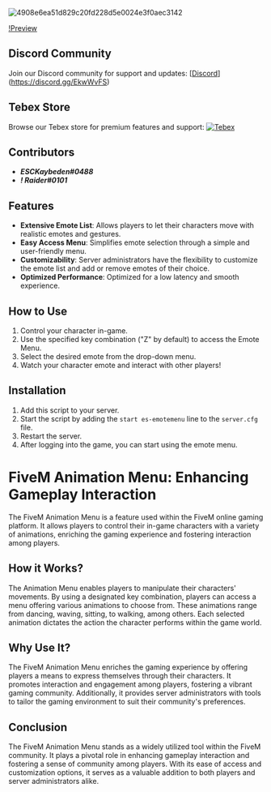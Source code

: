 
![4908e6ea51d829c20fd228d5e0024e3f0aec3142](https://github.com/raiderss/es-emotemenu/assets/53000629/94d03f90-d2fd-43a2-a4ac-2681a60799e0)

[!Preview](https://youtu.be/okAsRCDysyY?si=H7QAuZism1kVB9FX)

## Discord Community
Join our Discord community for support and updates:
[[Discord](https://img.shields.io/badge/Discord-ES%20Community-7289DA.svg)](https://discord.gg/EkwWvFS)

## Tebex Store
Browse our Tebex store for premium features and support:
[![Tebex](https://img.shields.io/badge/Tebex-EYE%20STORE-00A2FF.svg)](https://eyestore.tebex.io/)


## Contributors
- **_ESCKaybeden#0488_**
- **_! Raider#0101_**

## Features

- **Extensive Emote List**: Allows players to let their characters move with realistic emotes and gestures.
- **Easy Access Menu**: Simplifies emote selection through a simple and user-friendly menu.
- **Customizability**: Server administrators have the flexibility to customize the emote list and add or remove emotes of their choice.
- **Optimized Performance**: Optimized for a low latency and smooth experience.

## How to Use

1. Control your character in-game.
2. Use the specified key combination ("Z" by default) to access the Emote Menu.
3. Select the desired emote from the drop-down menu.
4. Watch your character emote and interact with other players!

## Installation

1. Add this script to your server.
2. Start the script by adding the `start es-emotemenu` line to the `server.cfg` file.
3. Restart the server.
4. After logging into the game, you can start using the emote menu.



##
# FiveM Animation Menu: Enhancing Gameplay Interaction

The FiveM Animation Menu is a feature used within the FiveM online gaming platform. It allows players to control their in-game characters with a variety of animations, enriching the gaming experience and fostering interaction among players.

## How it Works?

The Animation Menu enables players to manipulate their characters' movements. By using a designated key combination, players can access a menu offering various animations to choose from. These animations range from dancing, waving, sitting, to walking, among others. Each selected animation dictates the action the character performs within the game world.
## Why Use It?

The FiveM Animation Menu enriches the gaming experience by offering players a means to express themselves through their characters. It promotes interaction and engagement among players, fostering a vibrant gaming community. Additionally, it provides server administrators with tools to tailor the gaming environment to suit their community's preferences.

## Conclusion

The FiveM Animation Menu stands as a widely utilized tool within the FiveM community. It plays a pivotal role in enhancing gameplay interaction and fostering a sense of community among players. With its ease of access and customization options, it serves as a valuable addition to both players and server administrators alike.
